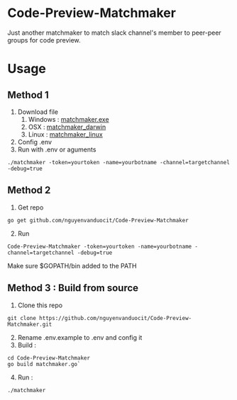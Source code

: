 # Code-Preview-Matchmaker
Just another matchmaker to match slack channel's member to peer-peer groups for code preview.

# Usage
## Method 1
1. Download file
    1. Windows : [matchmaker.exe](https://github.com/nguyenvanduocit/Code-Preview-Matchmaker/raw/master/build/matchmaker.exe)
    2. OSX : [matchmaker_darwin](https://github.com/nguyenvanduocit/Code-Preview-Matchmaker/raw/master/build/matchmaker_darwin)
    3. Linux : [matchmaker_linux](https://github.com/nguyenvanduocit/Code-Preview-Matchmaker/raw/master/build/matchmaker_linux)
2. Config .env
2. Run with .env or aguments
```
./matchmaker -token=yourtoken -name=yourbotname -channel=targetchannel -debug=true
```

## Method 2
1. Get repo
```
go get github.com/nguyenvanduocit/Code-Preview-Matchmaker
```
2. Run
```
Code-Preview-Matchmaker -token=yourtoken -name=yourbotname -channel=targetchannel -debug=true
```
Make sure $GOPATH/bin added to the PATH

## Method 3 : Build from source
1. Clone this repo
```
git clone https://github.com/nguyenvanduocit/Code-Preview-Matchmaker.git
```
2. Rename .env.example to .env and config it
3. Build :
```
cd Code-Preview-Matchmaker
go build matchmaker.go`
```
4. Run :
```
./matchmaker
```

